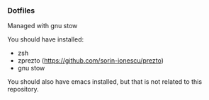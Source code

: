 ### Dotfiles

Managed with gnu stow

You should have installed:
 - zsh
 - zprezto (https://github.com/sorin-ionescu/prezto)
 - gnu stow
 
 You should also have emacs installed, but that is not related to this repository.
